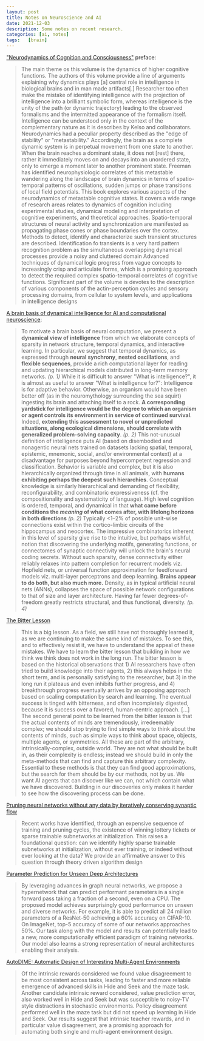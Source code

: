 ```yaml
---
layout: post
title: Notes on Neuroscience and AI
date: 2021-12-03
description: Some notes on recent research.
categories: [ai, notes]
tags:   [brain]
---
```


["Neurodynamics of Cognition and Consciousness"](https://link.springer.com/book/10.1007/978-3-540-73267-9) preface:

> The main theme os this volume is the dynamics of higher cognitive functions. The authors of this volume provide a line of arguments explaining why dynamics plays [a] central role in intelligence in biological brains and in man made artifacts[.] Researcher too often make the mistake of identifying intelligence with the projection of intelligence into a brilliant symbolic form, whereas intelligence is the unity of the path (or dynamic trajectory) leading to the observed formalisms and the intermitted appearance of the formalism itself. Intelligence can be understood only in the context of the complementary nature as it is describes by Kelso and collaborators. Neurodynamics had a peculiar property described as the "edge of stability" or "metastability." Accordingly, the brain as a complete dynamic system is in perpetual movement from one state to another. When the brain reaches a dominant state, it does not [rest] there, rather it immediately moves on and decays into an unordered state, only to emerge a moment later to another prominent state. Freeman has identified neurophysiologic correlates of this metastable wandering along the landscape of brain dynamics in terms of spatio-temporal patterns of oscillations, sudden jumps or phase transitions of local field potentials.
> This book explores various aspects of the neurodynamics of metastable cognitive states. It covers a wide range of research areas relates to dynamics of cognition including experimental studies, dynamical modeling and interpretation of cognitive experiments, and theoretical approaches. Spatio-temporal structures of neural activity and synchronization are manifested as propagating phase cones or phase boundaries over the cortex. Methods to detect, identify and characterize such transient structures are described. Identification fo transients is a very hard pattern recognition problem as the simultaneous overlapping dynamical processes provide a noisy and cluttered domain Advanced techniques of dynamical logic progress from vague concepts to increasingly crisp and articulate forms, which is a promising approach to detect the required complex spatio-temporal correlates of cognitive functions. SIgnificant part of the volume is devotes to the description of various components of the actin-perception cycles and sensory processing domains, from cellular to system levels, and applications in intelligence designs

[A brain basis of dynamical intelligence for AI and computational neuroscience](https://arxiv.org/pdf/2105.07284.pdf):

> To motivate a brain basis of neural computation, we present a **dynamical view of intelligence** from which we elaborate concepts of sparsity in network structure, temporal dynamics, and interactive learning. In particular, we suggest that temporal dynamics, as expressed through **neural synchrony**, **nested oscillations**, and **flexible sequences**, provide a rich computational layer for reading and updating hierarchical models distributed in long-term memory networks. _(p. 1)_
> While it is difficult to answer "What is intelligence?", it is almost as useful to answer "What is intelligence for?": Intelligence is for adaptive behavior. Otherwise, an organism would have been better off (as in the neuromythology surrounding the sea squirt) ingesting its brain and attaching itself to a rock. **A corresponding yardstick for intelligence would be the degree to which an organism or agent controls its environment in service of continued survival**. Indeed, **extending this assessment to novel or unpredicted situations, along ecological dimensions, should correlate with generalized problem-solving capacity**. _(p. 2)_
> This not-unusual definition of intelligence puts AI (based on disembodied and nonagentic neural nets trained on datasets lacking spatial, temporal, epistemic, mnemonic, social, and/or environmental context) at a disadvantage for purposes beyond hypercompetent regression and classification. Behavior is variable and complex, but it is also hierarchically organized through time in all animals, with **humans exhibiting perhaps the deepest such hierarchies**. Conceptual knowledge is similarly hierarchical and demanding of flexibility, reconfigurability, and combinatoric expressiveness (cf. the compositionality and systematicity of language). High level cognition is ordered, temporal, and dynamical in that **what came before conditions the _meaning_ of what comes after, with lifelong horizons in both directions** _(p. 2)_
> Typically <1–2% of possible unit-wise connections exist within the cortico-limbic circuits of the hippocampus and neocortex. The impressive combinatorics inherent in this level of sparsity give rise to the intuitive, but perhaps wishful, notion that discovering the underlying motifs, generating functions, or connectomes of synaptic connectivity will unlock the brain's neural coding secrets. Without such sparsity, dense connectivity either reliably relaxes into pattern completion for recurrent models viz. Hopfield nets, or universal function approximation for feedforward models viz. multi-layer perceptrons and deep learning. **Brains appear to do both, but also much more.** Density, as in typical artificial neural nets (ANNs), collapses the space of possible network configurations to that of size and layer architecture. Having far fewer degrees-of-freedom greatly restricts structural, and thus functional, diversity. _(p. 4)_

[The Bitter Lesson](http://www.incompleteideas.net/IncIdeas/BitterLesson.html)

> This is a big lesson. As a field, we still have not thoroughly learned it, as we are continuing to make the same kind of mistakes. To see this, and to effectively resist it, we have to understand the appeal of these mistakes. We have to learn the bitter lesson that building in how we think we think does not work in the long run. The bitter lesson is based on the historical observations that 1) AI researchers have often tried to build knowledge into their agents, 2) this always helps in the short term, and is personally satisfying to the researcher, but 3) in the long run it plateaus and even inhibits further progress, and 4) breakthrough progress eventually arrives by an opposing approach based on scaling computation by search and learning. The eventual success is tinged with bitterness, and often incompletely digested, because it is success over a favored, human-centric approach.
> [...]
> The second general point to be learned from the bitter lesson is that the actual contents of minds are tremendously, irredeemably complex; we should stop trying to find simple ways to think about the contents of minds, such as simple ways to think about space, objects, multiple agents, or symmetries. All these are part of the arbitrary, intrinsically-complex, outside world. They are not what should be built in, as their complexity is endless; instead we should build in only the meta-methods that can find and capture this arbitrary complexity. Essential to these methods is that they can find good approximations, but the search for them should be by our methods, not by us. We want AI agents that can discover like we can, not which contain what we have discovered. Building in our discoveries only makes it harder to see how the discovering process can be done.

[Pruning neural networks without any data by iteratively conserving synaptic flow](https://proceedings.neurips.cc/paper/2020/file/46a4378f835dc8040c8057beb6a2da52-Paper.pdf)

> Recent works have identified, through an expensive sequence of training and pruning cycles, the existence of winning lottery tickets or sparse trainable subnetworks at initialization. This raises a foundational question: can we identify highly sparse trainable subnetworks at initialization, without ever training, or indeed without ever looking at the data? We provide an affirmative answer to this question through theory driven algorithm design

[Parameter Prediction for Unseen Deep Architectures](https://research.fb.com/wp-content/uploads/2021/11/Parameter-Prediction-for-Unseen-Deep-Architectures.pdf)

> By leveraging advances in graph neural networks, we propose a hypernetwork that can predict performant parameters in a single forward pass taking a fraction of a second, even on a CPU. The proposed model achieves surprisingly good performance on unseen and diverse networks. For example, it is able to predict all 24 million parameters of a ResNet-50 achieving a 60% accuracy on CIFAR-10. On ImageNet, top-5 accuracy of some of our networks
> approaches 50%. Our task along with the model and results can potentially lead to a new, more computationally efficient paradigm of training networks. Our model also learns a strong representation of neural architectures enabling their analysis.

[AutoDIME: Automatic Design of Interesting Multi-Agent Environments](https://arxiv.org/pdf/2203.02481.pdf)

>  Of the intrinsic rewards considered we found value disagreement to be most consistent across tasks, leading to faster and more reliable emergence of advanced skills in Hide and Seek and the maze task. Another candidate intrinsic reward considered, value prediction error, also worked well in Hide and Seek but was susceptible to noisy-TV style distractions in stochastic environments. Policy disagreement performed well in the maze task but did not speed up learning in Hide and Seek. Our results suggest that intrinsic teacher rewards, and in particular value disagreement, are a promising approach for automating both single and multi-agent environment design.